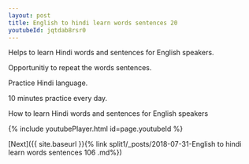 ```yaml
---
layout: post
title: English to hindi learn words sentences 20 
youtubeId: jqtdab8rsr0
---
```

 
 
Helps to learn Hindi words and sentences for English speakers.

Opportunitiy to repeat the words sentences. 

Practice Hindi language. 
 
10 minutes practice every day. 
 
How to learn Hindi words and sentences for English speakers 
 
{% include youtubePlayer.html id=page.youtubeId %}
 
 
[Next]({{ site.baseurl }}{% link  split1/_posts/2018-07-31-English to hindi learn words sentences 106 .md%})
 

